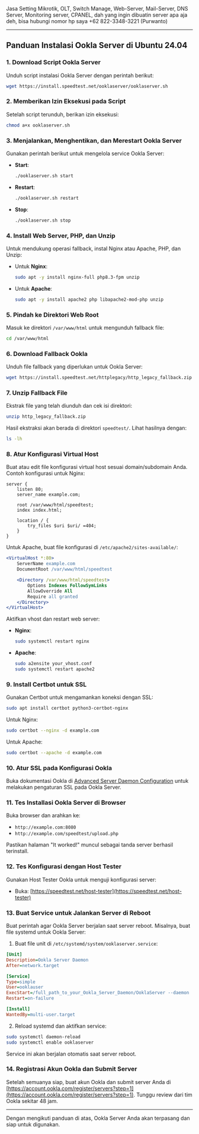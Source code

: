 Jasa Setting Mikrotik, OLT, Switch Manage, Web-Server, Mail-Server, DNS Server, Monitoring server, CPANEL, dah yang ingin dibuatin server apa aja deh, bisa hubungi nomor hp saya +62 822-3348-3221 (Purwanto)

---

## **Panduan Instalasi Ookla Server di Ubuntu 24.04**

### 1. **Download Script Ookla Server**
Unduh script instalasi Ookla Server dengan perintah berikut:
```bash
wget https://install.speedtest.net/ooklaserver/ooklaserver.sh
```

### 2. **Memberikan Izin Eksekusi pada Script**
Setelah script terunduh, berikan izin eksekusi:
```bash
chmod a+x ooklaserver.sh
```

### 3. **Menjalankan, Menghentikan, dan Merestart Ookla Server**
Gunakan perintah berikut untuk mengelola service Ookla Server:
- **Start**: 
  ```bash
  ./ooklaserver.sh start
  ```
- **Restart**:
  ```bash
  ./ooklaserver.sh restart
  ```
- **Stop**:
  ```bash
  ./ooklaserver.sh stop
  ```

### 4. **Install Web Server, PHP, dan Unzip**
Untuk mendukung operasi fallback, instal Nginx atau Apache, PHP, dan Unzip:
- Untuk **Nginx**:
  ```bash
  sudo apt -y install nginx-full php8.3-fpm unzip
  ```
- Untuk **Apache**:
  ```bash
  sudo apt -y install apache2 php libapache2-mod-php unzip
  ```

### 5. **Pindah ke Direktori Web Root**
Masuk ke direktori `/var/www/html` untuk mengunduh fallback file:
```bash
cd /var/www/html
```

### 6. **Download Fallback Ookla**
Unduh file fallback yang diperlukan untuk Ookla Server:
```bash
wget https://install.speedtest.net/httplegacy/http_legacy_fallback.zip
```

### 7. **Unzip Fallback File**
Ekstrak file yang telah diunduh dan cek isi direktori:
```bash
unzip http_legacy_fallback.zip
```
Hasil ekstraksi akan berada di direktori `speedtest/`. Lihat hasilnya dengan:
```bash
ls -lh
```

### 8. **Atur Konfigurasi Virtual Host**
Buat atau edit file konfigurasi virtual host sesuai domain/subdomain Anda. Contoh konfigurasi untuk Nginx:

```nginx
server {
    listen 80;
    server_name example.com;

    root /var/www/html/speedtest;
    index index.html;

    location / {
        try_files $uri $uri/ =404;
    }
}
```

Untuk Apache, buat file konfigurasi di `/etc/apache2/sites-available/`:

```apache
<VirtualHost *:80>
    ServerName example.com
    DocumentRoot /var/www/html/speedtest

    <Directory /var/www/html/speedtest>
        Options Indexes FollowSymLinks
        AllowOverride All
        Require all granted
    </Directory>
</VirtualHost>
```

Aktifkan vhost dan restart web server:
- **Nginx**:
  ```bash
  sudo systemctl restart nginx
  ```
- **Apache**:
  ```bash
  sudo a2ensite your_vhost.conf
  sudo systemctl restart apache2
  ```

### 9. **Install Certbot untuk SSL**
Gunakan Certbot untuk mengamankan koneksi dengan SSL:
```bash
sudo apt install certbot python3-certbot-nginx
```
Untuk Nginx:
```bash
sudo certbot --nginx -d example.com
```
Untuk Apache:
```bash
sudo certbot --apache -d example.com
```

### 10. **Atur SSL pada Konfigurasi Ookla**
Buka dokumentasi Ookla di [Advanced Server Daemon Configuration](https://support.ookla.com/hc/en-us/articles/234577948-Advanced-Server-Daemon-Configuration) untuk melakukan pengaturan SSL pada Ookla Server.

### 11. **Tes Installasi Ookla Server di Browser**
Buka browser dan arahkan ke:
- `http://example.com:8080`
- `http://example.com/speedtest/upload.php`

Pastikan halaman "It worked!" muncul sebagai tanda server berhasil terinstall.

### 12. **Tes Konfigurasi dengan Host Tester**
Gunakan Host Tester Ookla untuk menguji konfigurasi server:
- Buka: [https://speedtest.net/host-tester](https://speedtest.net/host-tester)

### 13. **Buat Service untuk Jalankan Server di Reboot**
Buat perintah agar Ookla Server berjalan saat server reboot. Misalnya, buat file systemd untuk Ookla Server:
1. Buat file unit di `/etc/systemd/system/ooklaserver.service`:
```ini
[Unit]
Description=Ookla Server Daemon
After=network.target

[Service]
Type=simple
User=ooklauser
ExecStart=/full_path_to_your_Ookla_Server_Daemon/OoklaServer --daemon
Restart=on-failure

[Install]
WantedBy=multi-user.target
```
2. Reload systemd dan aktifkan service:
```bash
sudo systemctl daemon-reload
sudo systemctl enable ooklaserver
```
Service ini akan berjalan otomatis saat server reboot.

### 14. **Registrasi Akun Ookla dan Submit Server**
Setelah semuanya siap, buat akun Ookla dan submit server Anda di [https://account.ookla.com/register/servers?step=1](https://account.ookla.com/register/servers?step=1).
Tunggu review dari tim Ookla sekitar 48 jam.

---

Dengan mengikuti panduan di atas, Ookla Server Anda akan terpasang dan siap untuk digunakan.
